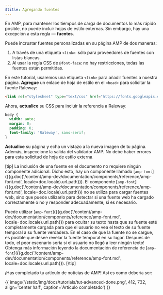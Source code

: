 ```yaml
---
$title: Agregando fuentes
---
```


En AMP, para mantener los tiempos de carga de documentos lo más rápido posible, no puede incluir hojas de estilo externas. Sin embargo, hay una excepción a esta regla &mdash; **fuentes**.

Puede incrustar fuentes personalizadas en su página AMP de dos maneras:

1. A través de una etiqueta `<link>`: sólo para proveedores de fuentes con listas blancas.
2. Al usar la regla CSS de `@font-face`: no hay restricciones, todas las fuentes están permitidas.

En este tutorial, usaremos una etiqueta `<link>` para añadir fuentes a nuestra página. **Agregue** un enlace de hoja de estilo en el `<head>` para solicitar la fuente Raleway:

```html
<link rel="stylesheet" type="text/css" href="https://fonts.googleapis.com/css?family=Raleway">
```

Ahora, **actualice** su CSS para incluir la referencia a Raleway:

```css
body {
  width: auto;
  margin: 0;
  padding: 0;
  font-family: 'Raleway', sans-serif;
}
```

**Actualice** su página y echa un vistazo a la nueva imagen de tu página. Además, inspeccione la salida del validador AMP. No debe haber errores para esta solicitud de hoja de estilo externa.

[tip]
La inclusión de una fuente en el documento no requiere ningún componente adicional. Dicho esto, hay un componente llamado [`amp-font`]({{g.doc('/content/amp-dev/documentation/components/reference/amp-font.md', locale=doc.locale).url.path}}). El componente [`amp-font`]({{g.doc('/content/amp-dev/documentation/components/reference/amp-font.md', locale=doc.locale).url.path}}) no se utiliza para cargar fuentes web, sino que puede utilizarlo para detectar si una fuente web ha cargado correctamente o no y responder adecuadamente, si es necesario.

Puede utilizar [`amp-font`]({{g.doc('/content/amp-dev/documentation/components/reference/amp-font.md', locale=doc.locale).url.path}}) para ocultar su texto hasta que su fuente esté completamente cargada para que el usuario no vea el texto de su fuente temporal a su fuente verdadera. En el caso de que la fuente no se cargue, es posible que desee revelar la fuente temporal en su lugar. Después de todo, el peor escenario sería si el usuario no llegó a leer ningún texto! Obtenga más información leyendo la documentación de referencia de [`amp-font`]({{g.doc('/content/amp-dev/documentation/components/reference/amp-font.md', locale=doc.locale).url.path}}).
[/tip]

¡Has completado tu artículo de noticias de AMP! Así es como debería ser:

{{ image('/static/img/docs/tutorials/tut-advanced-done.png', 412, 732, align='center half', caption='Artículo completado') }}
